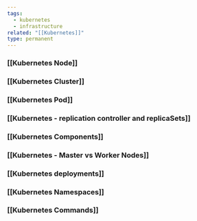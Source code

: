 ```yaml
---
tags:
  - kubernetes
  - infrastructure
related: "[[Kubernetes]]"
type: permanent
---
```


### [[Kubernetes Node]]

### [[Kubernetes Cluster]] 

### [[Kubernetes Pod]]

### [[Kubernetes - replication controller and replicaSets]]

### [[Kubernetes Components]]

### [[Kubernetes - Master vs Worker Nodes]]

### [[Kubernetes deployments]]

### [[Kubernetes Namespaces]]

### [[Kubernetes Commands]]
